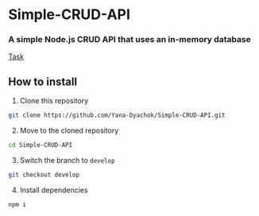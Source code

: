 # Simple-CRUD-API
### A simple Node.js CRUD API that uses an in-memory database
[Task](https://github.com/AlreadyBored/nodejs-assignments/blob/main/assignments/crud-api/assignment.md)

## How to install

1.  Clone this repository
```bash
git clone https://github.com/Yana-Dyachok/Simple-CRUD-API.git
```
2.  Move to the cloned repository
```bash
cd Simple-CRUD-API
```
3.  Switch the branch to `develop`
```bash
git checkout develop
```
4.  Install dependencies
```bash
npm i
```